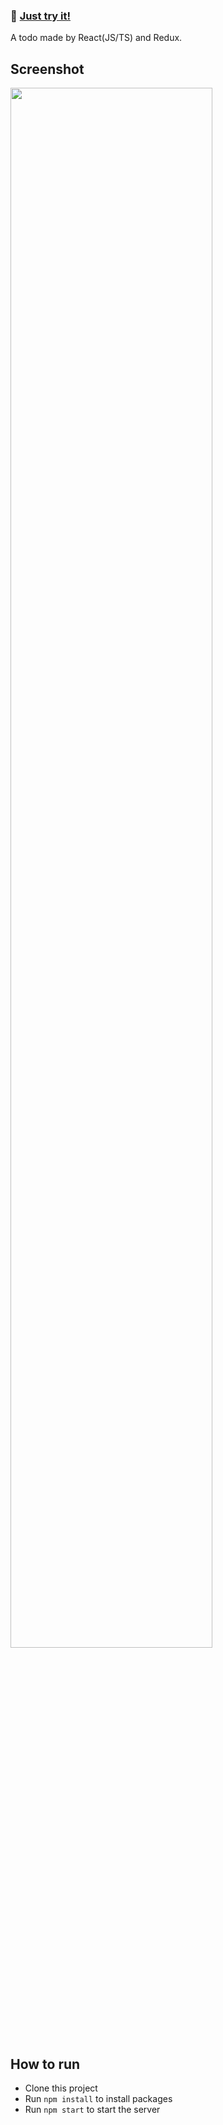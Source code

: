 ### 🐬 [Just try it!](https://uncle-ara.github.io/todo/)
A todo made by React(JS/TS) and Redux.

## Screenshot
<img src="https://sun9-26.userapi.com/impg/zp8ZJeoJU2zkKZz7gLB7mzFxSbFPTnkjpnP3cw/n6YSrmWMSrE.jpg?size=633x584&quality=96&sign=276bb7dfbbd3963324f75accfece6a32&type=album" height="80%" width="80%">

## How to run
* Clone this project
* Run `npm install` to install packages
* Run `npm start` to start the server
